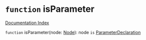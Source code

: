 # `function` isParameter

[Documentation Index](../README.md)

`function` isParameter(node: [Node](../interface.Node/README.md)): node `is` [ParameterDeclaration](../interface.ParameterDeclaration/README.md)

